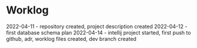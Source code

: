 # Worklog

2022-04-11  - repository created, project description created
2022-04-12  - first database schema plan
2022-04-14  - intellij project started, first push to github, adr, worklog files created, dev branch created